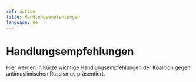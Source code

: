 ```yaml
---
ref: action
title: Handlungsempfehlungen
language: de
---
```


<div class="flex flex--center purple-back">
  <div class="col-lead">
  <h1 class="title-text">Handlungs<wbr>empfehlungen</h1>

  <div class="lead-text">
    <p class="lead-text"> Hier werden in Kürze wichtige Handlungsempfehlungen der Koalition gegen antimuslimischen Rassismus präsentiert.
</p>
  </div></div>
</div>

